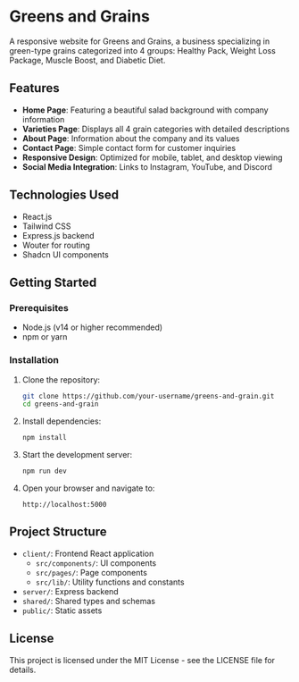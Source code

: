 # Greens and Grains

A responsive website for Greens and Grains, a business specializing in green-type grains categorized into 4 groups: Healthy Pack, Weight Loss Package, Muscle Boost, and Diabetic Diet.

## Features

- **Home Page**: Featuring a beautiful salad background with company information
- **Varieties Page**: Displays all 4 grain categories with detailed descriptions
- **About Page**: Information about the company and its values
- **Contact Page**: Simple contact form for customer inquiries
- **Responsive Design**: Optimized for mobile, tablet, and desktop viewing
- **Social Media Integration**: Links to Instagram, YouTube, and Discord

## Technologies Used

- React.js
- Tailwind CSS
- Express.js backend
- Wouter for routing
- Shadcn UI components

## Getting Started

### Prerequisites

- Node.js (v14 or higher recommended)
- npm or yarn

### Installation

1. Clone the repository:
   ```bash
   git clone https://github.com/your-username/greens-and-grain.git
   cd greens-and-grain
   ```

2. Install dependencies:
   ```bash
   npm install
   ```

3. Start the development server:
   ```bash
   npm run dev
   ```

4. Open your browser and navigate to:
   ```
   http://localhost:5000
   ```

## Project Structure

- `client/`: Frontend React application
  - `src/components/`: UI components
  - `src/pages/`: Page components
  - `src/lib/`: Utility functions and constants
- `server/`: Express backend
- `shared/`: Shared types and schemas
- `public/`: Static assets

## License

This project is licensed under the MIT License - see the LICENSE file for details.